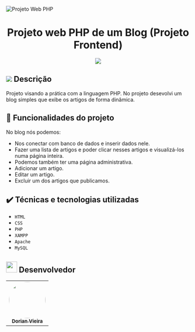 ![Projeto Web PHP](https://user-images.githubusercontent.com/59287246/158000269-0a7f2d42-a7d2-428e-9d1e-4061755fe0e0.png)

<h1 align="center">
Projeto web PHP de um Blog (Projeto Frontend)
</h1>

<p align="center">
<img src="http://img.shields.io/static/v1?label=STATUS&message=CONCLUIDO&color=GREEN&style=for-the-badge"/>
</p>

<h2>
<img src="https://img.icons8.com/external-tal-revivo-color-tal-revivo/24/000000/external-readme-is-a-easy-to-build-a-developer-hub-that-adapts-to-the-user-logo-color-tal-revivo.png"/>
  Descrição
</h2>

Projeto visando a prática com a linguagem PHP. No projeto desevolvi um blog simples que exibe os artigos de forma dinâmica.

## 🔨 Funcionalidades do projeto

No blog nós podemos:

- Nos conectar com banco de dados e inserir dados nele.
- Fazer uma lista de artigos e poder clicar nesses artigos e visualizá-los numa página inteira.
- Podemos também ter uma página administrativa.
- Adicionar um artigo. 
- Editar um artigo.
- Excluir um dos artigos que publicamos.

## ✔️ Técnicas e tecnologias utilizadas

- `HTML`
- `CSS`
- `PHP`
- `XAMPP`
- `Apache`
- `MySQL`

<h2 id="desenvolvedor">
<img height="30" src="https://img.icons8.com/color/48/000000/devpost.png"/>
  Desenvolvedor
</h2>

<table align="center">
  <tr>
    <td align="center"><a href="https://github.com/oneyottabyte"><img style="border-radius: 50%;" src="https://avatars.githubusercontent.com/oneyottabyte" width="100px;" alt=""/><br /><sub><b>Dorian Vieira</b></sub></a><br /><a href="https://github.com/oneyottabyte" title="Dorian Vieira"></a></td>
  </tr>
</table>
